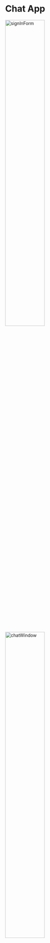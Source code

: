 # Chat App

<img src="https://user-images.githubusercontent.com/16274215/136125931-7eeffb82-1a55-4752-9582-83d288e1739b.png" alt="signInForm" title="signInForm" width="50%">
<img src="https://user-images.githubusercontent.com/16274215/136125923-186f611b-2693-4555-b024-e394fba6e479.png" alt="chatWindow" title="chatWindow" width="50%">

## start server

```bash
cd server
yarn install
node index.js
```

## start client

```bash
cd client
yarn install
yarn serve
```

and open [http://localhost:8080](http://localhost:8080)
